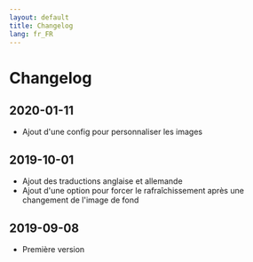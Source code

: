 ```yaml
---
layout: default
title: Changelog
lang: fr_FR
---
```


# Changelog

## 2020-01-11

- Ajout d'une config pour personnaliser les images

## 2019-10-01

- Ajout des traductions anglaise et allemande
- Ajout d'une option pour forcer le rafraîchissement après une changement de l'image de fond

## 2019-09-08

- Première version
